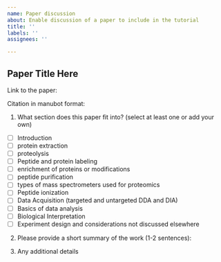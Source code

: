 ```yaml
---
name: Paper discussion
about: Enable discussion of a paper to include in the tutorial
title: ''
labels: ''
assignees: ''

---
```


## Paper Title Here
<!-- replace the above with the title of the paper -->


Link to the paper:

Citation in manubot format:

<!-- please fill out as much of the following as possible, or feel free to just post the paper title and link to enable discussions with others -->

1. What section does this paper fit into? (select at least one or add your own)

- [ ] Introduction
- [ ] protein extraction
- [ ] proteolysis
- [ ] Peptide and protein labeling
- [ ] enrichment of proteins or modifications
- [ ] peptide purification
- [ ] types of mass spectrometers used for proteomics
- [ ] Peptide ionization
- [ ] Data Acquisition (targeted and untargeted DDA and DIA)
- [ ] Basics of data analysis
- [ ] Biological Interpretation
- [ ] Experiment design and considerations not discussed elsewhere

2.  Please provide a short summary of the work (1-2 sentences):

3. Any additional details
